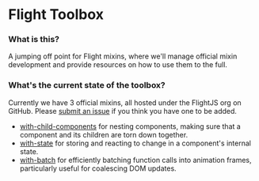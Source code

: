 # Flight Toolbox

### What is this?

A jumping off point for Flight mixins, where we'll manage official mixin development and provide resources on how to use them to the full.

### What's the current state of the toolbox?

Currently we have 3 official mixins, all hosted under the FlightJS org on GitHub. Please [submit an issue](https://github.com/flightjs/flight-toolbox/issues/new) if you think you have one to be added.

- [with-child-components](https://github.com/flightjs/flight-with-child-components) for nesting components, making sure that a component and its children are torn down together.
- [with-state](https://github.com/flightjs/flight-with-state) for storing and reacting to change in a component's internal state.
- [with-batch](https://github.com/flightjs/flight-with-batch) for efficiently batching function calls into animation frames, particularly useful for coalescing DOM updates.
